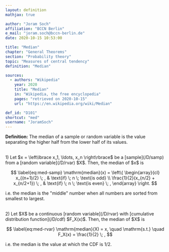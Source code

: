 ```yaml
---
layout: definition
mathjax: true

author: "Joram Soch"
affiliation: "BCCN Berlin"
e_mail: "joram.soch@bccn-berlin.de"
date: 2020-10-15 10:53:00

title: "Median"
chapter: "General Theorems"
section: "Probability theory"
topic: "Measures of central tendency"
definition: "Median"

sources:
  - authors: "Wikipedia"
    year: 2020
    title: "Median"
    in: "Wikipedia, the free encyclopedia"
    pages: "retrieved on 2020-10-15"
    url: "https://en.wikipedia.org/wiki/Median"

def_id: "D101"
shortcut: "med"
username: "JoramSoch"
---
```



**Definition:** The median of a sample or random variable is the value separating the higher half from the lower half of its values.

<br>
1) Let $x = \left\lbrace x_1, \ldots, x_n \right\rbrace$ be a [sample](/D/samp) from a [random variable](/D/rvar) $X$. Then, the median of $x$ is

$$ \label{eq:med-samp}
\mathrm{median}(x) = \left\{
\begin{array}{cl}
x_{(n+1)/2} \; , & \text{if} \; n \; \text{is odd} \\
\frac{1}{2}(x_{n/2} + x_{n/2+1}) \; , & \text{if} \; n \; \text{is even} \; ,
\end{array}
\right.
$$

i.e. the median is the "middle" number when all numbers are sorted from smallest to largest.

<br>
2) Let $X$ be a continuous [random variable](/D/rvar) with [cumulative distribution function](/D/cdf) $F_X(x)$. Then, the median of $X$ is

$$ \label{eq:med-rvar}
\mathrm{median}(X) = x, \quad \mathrm{s.t.} \quad F_X(x) = \frac{1}{2} \; ,
$$

i.e. the median is the value at which the CDF is $1/2$.